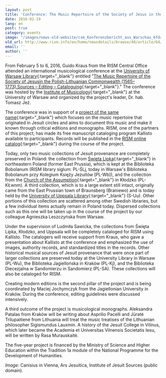 ```yaml
---
layout: post
title: 'Conference: The Music Repertoire of the Society of Jesus in the Polish-Lithuanian Commonwealth (1565–1773)'
date: 2016-02-19
lang: en
post: true
category: events
image: "/images/news-old-website/csm_Konferenzbericht_aus_Warschau_6fdab02c3a.jpg"
old_url: http://www.rism.info/en/home/newsdetails/browse/40/article/64/conference-the-music-repertoire-of-the-society-of-jesus-in-the-polish-lithuanian-commonwealth-1565.html
email: ''
author: ''
---
```


From February 5 to 6, 2016, Guido Kraus from the RISM Central Office attended an international musicological conference at the [University of Warsaw Library](http://www.buw.uw.edu.pl/en/){:target="_blank"} entitled "[The Music Repertoire of the Society of Jesusin the Polish-Lithuanian Commonwealth (1565–1773).Sources – Editing – Cataloguing](http://fontesmusicae.pl/conferences/our-conference-on-5th-6th-february-already/){:target="_blank"}." The conference was hosted by the [Institute of Musicology](http://www.imuz.uw.edu.pl/index.php/en/){:target="_blank"} at the University of Warsaw and organized by the project's leader, Dr. hab. Tomasz Jeż.

The conference was in support of a [project of the same name](http://fontesmusicae.pl/projects/){:target="_blank"} which focuses on the music repertoire that originated in Jesuit circles and aims to document this music and make it known through critical editions and monographs. RISM, one of the partners of this project, has made its free manuscript cataloging program Kallisto available to participants. Records will be published in the [RISM online catalog](https://opac.rism.info/metaopac/start.do?View=rism){:target="_blank"} during the course of the project.

Today, only two music collections of Jesuit provenance are completely preserved in Poland: the collection from [Święta Lipka](http://www.swieta-lipka.pl/){:target="_blank"} in northeastern Poland (former East Prussia), which is kept at the Biblioteka Bobolanum (RISM library siglum: PL-ŚLj, today in Warsaw's Biblioteka Bobolanum przy Kolegium Księży Jezuitów [PL-Wb]), and the collection from the [Church of the Assumption](http://www.klodzko.pl/umklod/index.php/en/for-tourists/monyments-of-klodzko/church-of-the-assumption-of-virgin-mary){:target="_blank"} in Kłodzko (PL-KŁwnm). A third collection, which is to a large extent still intact, originally came from the East Prussian town of Braunsberg (Braniewo) and is today held by the [University of Uppsala Library](http://www.ub.uu.se/){:target="_blank"} (S-Uu). Other portions of this collection are scattered among other Swedish libraries, but a few individual items actually remain in Poland today. Dispersed collections such as this one will be taken up in the course of the project by our colleague Agnieszka Leszczyńska from Warsaw.

Under the supervision of Ludmiła Sawicka, the collections from Święta Lipka, Kłodzko, and Uppsala will be completely cataloged for RISM using Kallisto. The catalogers will receive support from Kraus, who gave a presentation about Kallisto at the conference and emphasized the use of images, authority records, and standardized titles in the records. Other historical musical sources of Jesuit provenance that were once part of larger collections are preserved today at the University Library in Warsaw (PL-Wu), the Biblioteka Jagiellońska in Kraków (PL-Kj), and the Biblioteka Diecezjalna w Sandomierzu in Sandomierz (PL-SA). These collections will also be cataloged for RISM.

Creating modern editions is the second pillar of the project and is being coordinated by Maciej Jochymczyk from the Jagiellonian University in Kraków. During the conference, editing guidelines were discussed intensively.

A third outcome of the project is musicological monographs. Aleksandra Patalas from Kraków will be writing about Asprilio Pacelli and Jūratė Trilupaitienė from Lithuania will treat the music treatises of the Lithuanian philosopher Sigismundus Lauxmin. A history of the Jesuit College in Vilinus, which later became the Academia et Universitas Vilnensis Societatis Iesu, will be written by Rasa Murauskaitė.

The five-year project is financed by the Ministry of Science and Higher Education within the Tradition 1a module of the National Programme for the Development of Humanities.

_Image:_ Canisius in Vienna, Ars Jesuitica, Institute of Jesuit Sources (public domain).
